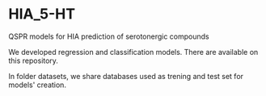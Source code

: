 # HIA_5-HT
QSPR models for HIA prediction of serotonergic compounds

We developed regression and classification models.
There are available on this repository.

In folder datasets, we share databases used as trening and test set for models' creation.
